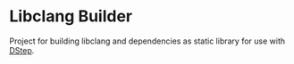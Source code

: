 # Libclang Builder

Project for building libclang and dependencies as static library for use with
[DStep](https://github.com/jacob-carlborg/dstep).
